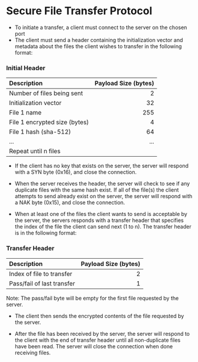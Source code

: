 # Secure File Transfer Protocol

- To initiate a transfer, a client must connect to the server on the chosen port
- The client must send a header containing the initialization vector and metadata about the files the client wishes to transfer in the following format:

### Initial Header
| Description | Payload Size (bytes) |
|:------------|----:|
| Number of files being sent | 2 |
| Initialization vector | 32  |
| File 1 name  | 255 |
| File 1 encrypted size (bytes) | 4 |
| File 1 hash (sha-512)  | 64  |
| ... | ... |
| Repeat until n files |  |

- If the client has no key that exists on the server, the server will respond with a SYN byte (0x16), and close the connection.

- When the server receives the header, the server will check to see if any duplicate files with the same hash exist. If all of the file(s) the client attempts to send already exist on the server, the server will respond with a NAK byte (0x15), and close the connection.

- When at least one of the files the client wants to send is acceptable by the server, the servers responds with a transfer header that specifies the index of the file the client can send next (1 to n). The transfer header is in the following format:


### Transfer Header
| Description | Payload Size (bytes) |
|:------------|----:|
| Index of file to transfer | 2 |
| Pass/fail of last transfer | 1 |

Note: The pass/fail byte will be empty for the first file requested by the server.

- The client then sends the encrypted contents of the file requested by the server.

- After the file has been received by the server, the server will respond to the client with the end of transfer header until all non-duplicate files have been read. The server will close the connection when done receiving files.

